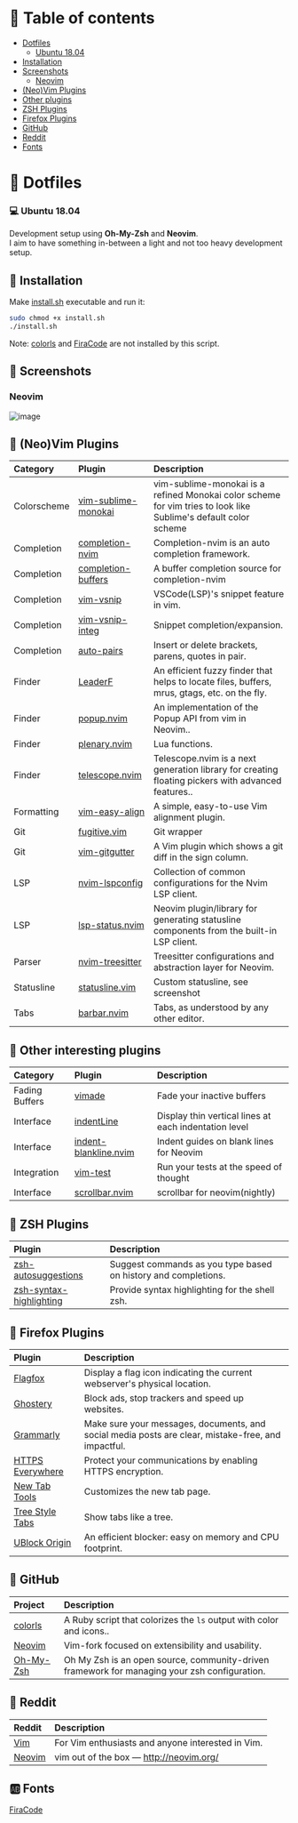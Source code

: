 # :book: Table of contents

- [Dotfiles](#open_file_folder-dotfiles)
	- [Ubuntu 18.04](#computer-ubuntu-1804)
- [Installation](#wrench-installation)
- [Screenshots](#art-screenshots)
	- [Neovim](#neovim)
- [(Neo)Vim Plugins](#bookmark_tabs-neovim-plugins)
- [Other plugins](#bookmark_tabs-other-interesting-plugins)
- [ZSH Plugins](#bookmark_tabs-zsh-plugins)
- [Firefox Plugins](#link-firefox-plugins)
- [GitHub](#link-github)
- [Reddit](#link-reddit)
- [Fonts](#ab-fonts)

# :file_folder: Dotfiles

### :computer: Ubuntu 18.04
Development setup using **Oh-My-Zsh** and **Neovim**.  
I aim to have something in-between a light and not too heavy development setup.

## :wrench: Installation

Make [install.sh](install.sh) executable and run it:

```bash
sudo chmod +x install.sh
./install.sh
```

Note: [colorls](https://github.com/athityakumar/colorls) and [FiraCode](https://github.com/ryanoasis/nerd-fonts/tree/master/patched-fonts/FiraCode)
are not installed by this script.

## :art: Screenshots

### Neovim
![image](https://user-images.githubusercontent.com/16366403/76237779-14319480-622f-11ea-90b3-937707fdd033.png)

## :bookmark_tabs: (Neo)Vim Plugins

| Category    | Plugin                                                                       | Description                                                                                                     |
| :-          | :-                                                                           | :-                                                                                                              |
| Colorscheme | [vim-sublime-monokai](https://github.com/ErichDonGubler/vim-sublime-monokai) | vim-sublime-monokai is a refined Monokai color scheme for vim tries to look like Sublime's default color scheme |
| Completion  | [completion-nvim](https://github.com/nvim-lua/completion-nvim)               | Completion-nvim is an auto completion framework.                                                                |
| Completion  | [completion-buffers](https://github.com/steelsojka/completion-buffers)       | A buffer completion source for completion-nvim                                                                  |
| Completion  | [vim-vsnip](https://github.com/hrsh7th/vim-vsnip)                            | VSCode(LSP)'s snippet feature in vim.                                                                           |
| Completion  | [vim-vsnip-integ](https://github.com/hrsh7th/vim-vsnip-integ)                | Snippet completion/expansion.                                                                                   |
| Completion  | [auto-pairs](https://github.com/jiangmiao/auto-pairs)                        | Insert or delete brackets, parens, quotes in pair.                                                              |
| Finder      | [LeaderF](https://github.com/Yggdroot/LeaderF)                               | An efficient fuzzy finder that helps to locate files, buffers, mrus, gtags, etc. on the fly.                    |
| Finder      | [popup.nvim](https://github.com/nvim-lua/popup.nvim)                         | An implementation of the Popup API from vim in Neovim..                                                         |
| Finder      | [plenary.nvim](https://github.com/nvim-lua/plenary.nvim)                     | Lua functions.                                                                                                  |
| Finder      | [telescope.nvim](https://github.com/nvim-telescope/telescope.nvim)           | Telescope.nvim is a next generation library for creating floating pickers with advanced features..              |
| Formatting  | [vim-easy-align](https://github.com/junegunn/vim-easy-align)                 | A simple, easy-to-use Vim alignment plugin.                                                                     |
| Git         | [fugitive.vim](https://github.com/tpope/vim-fugitive)                        | Git wrapper                                                                                                     |
| Git         | [vim-gitgutter](https://github.com/airblade/vim-gitgutter)                   | A Vim plugin which shows a git diff in the sign column.                                                         |
| LSP         | [nvim-lspconfig](https://github.com/neovim/nvim-lspconfig)                   | Collection of common configurations for the Nvim LSP client.                                                    |
| LSP         | [lsp-status.nvim](https://github.com/nvim-lua/lsp-status.nvim)               | Neovim plugin/library for generating statusline components from the built-in LSP client.                        |
| Parser      | [nvim-treesitter](https://github.com/nvim-treesitter/nvim-treesitter)        | Treesitter configurations and abstraction layer for Neovim.                                                     |
| Statusline  | [statusline.vim](nvim/status-line.vim)                                       | Custom statusline, see screenshot                                                                               |
| Tabs        | [barbar.nvim](https://github.com/romgrk/barbar.nvim)                         | Tabs, as understood by any other editor.                                                                        |

## :bookmark_tabs: Other interesting plugins

| Category       | Plugin                                                                          | Description                                           |
| :-             | :-                                                                              | :-                                                    |
| Fading Buffers | [vimade](https://github.com/TaDaa/vimade)                                       | Fade your inactive buffers                            |
| Interface      | [indentLine](https://github.com/Yggdroot/indentLine)                            | Display thin vertical lines at each indentation level |
| Interface      | [indent-blankline.nvim](https://github.com/lukas-reineke/indent-blankline.nvim) | Indent guides on blank lines for Neovim               |
| Integration    | [vim-test](https://github.com/janko/vim-test)                                   | Run your tests at the speed of thought                |
| Interface      | [scrollbar.nvim](https://github.com/Xuyuanp/scrollbar.nvim)                     | scrollbar for neovim(nightly)                         |

## :bookmark_tabs: ZSH Plugins

| Plugin                                                                          | Description                                                    |
| :-                                                                              | :-                                                             |
| [zsh-autosuggestions](https://github.com/zsh-users/zsh-autosuggestions)         | Suggest commands as you type based on history and completions. |
| [zsh-syntax-highlighting](https://github.com/zsh-users/zsh-syntax-highlighting) | Provide syntax highlighting for the shell zsh.                 |

## :link: Firefox Plugins

| Plugin                                                                              | Description                                                                                        |
| :-                                                                                  | :-                                                                                                 |
| [Flagfox](https://addons.mozilla.org/en-US/firefox/addon/flagfox)                   | Display a flag icon indicating the current webserver's physical location.                          |
| [Ghostery](https://addons.mozilla.org/en-US/firefox/addon/ghostery)                 | Block ads, stop trackers and speed up websites.                                                    |
| [Grammarly](https://addons.mozilla.org/en-US/firefox/addon/grammarly-1)             | Make sure your messages, documents, and social media posts are clear, mistake-free, and impactful. |
| [HTTPS Everywhere](https://addons.mozilla.org/en-US/firefox/addon/https-everywhere) | Protect your communications by enabling HTTPS encryption.                                          |
| [New Tab Tools](https://addons.mozilla.org/en-US/firefox/addon/new-tab-tools)       | Customizes the new tab page.                                                                       |
| [Tree Style Tabs](https://addons.mozilla.org/en-US/firefox/addon/tree-style-tab)    | Show tabs like a tree.                                                                             |
| [UBlock Origin](https://addons.mozilla.org/en-US/firefox/addon/ublock-origin)       | An efficient blocker: easy on memory and CPU footprint.                                            |

## :link: GitHub

| Project                                                | Description                                                                                  |
| :-                                                     | :-                                                                                           |
| [colorls](https://github.com/athityakumar/colorls)     | A Ruby script that colorizes the `ls` output with color and icons..                          |
| [Neovim](https://github.com/neovim/neovim)             | Vim-fork focused on extensibility and usability.                                             |
| [Oh-My-Zsh](https://github.com/robbyrussell/oh-my-zsh) | Oh My Zsh is an open source, community-driven framework for managing your zsh configuration. |

## :link: Reddit

| Reddit                                    | Description                                       |
| :-                                        | :-                                                |
| [Vim](https://www.reddit.com/r/vim/)      | For Vim enthusiasts and anyone interested in Vim. |
| [Neovim](https://www.reddit.com/r/neovim) | vim out of the box — http://neovim.org/           |

## :ab: Fonts

[FiraCode](https://github.com/ryanoasis/nerd-fonts/tree/master/patched-fonts/FiraCode)
